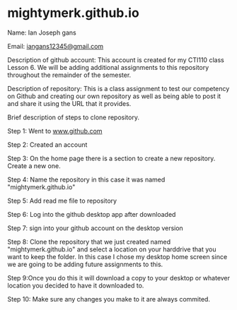 # mightymerk.github.io
Name: Ian Joseph gans

Email: iangans12345@gmail.com

Description of github account: This account is created for my CTI110 class Lesson 6. We will be adding additional assignments to this repository throughout the remainder of the semester. 

Description of repository: This is a class assignment to test our competency on Github and creating our own repository as well as being able to post it and share it using the URL that it provides.

Brief description of steps to clone repository. 

Step 1: Went to www.github.com

Step 2: Created an account

Step 3: On the home page there is a section to create a new repository. Create a new one.

Step 4: Name the repository in this case it was named "mightymerk.github.io"

Step 5: Add read me file to repository

Step 6: Log into the github desktop app after downloaded

Step 7: sign into your github account on the desktop version

Step 8: Clone the repository that we just created named "mightymerk.github.io" and select a location on your harddrive that you want to keep the folder. In this case I chose my desktop home screen since we are 
going to be adding future assignments to this. 

Step 9:Once you do this it will download a copy to your desktop or whatever location you decided to have it downloaded to.

Step 10: Make sure any changes you make to it are always commited.


